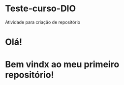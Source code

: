 # Teste-curso-DIO
Atividade para criação de repositório
<h1>Olá!<h1>
Bem vindx ao meu primeiro repositório!
